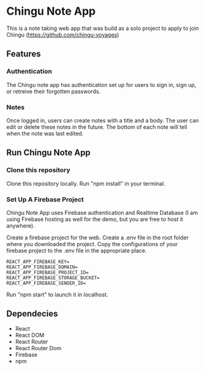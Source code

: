 # Chingu Note App

This is a note taking web app that was build as a solo project to apply to join Chingu (https://github.com/chingu-voyages)


## Features

### Authentication
The Chingu note app has authentication set up for users to sign in, sign up, or retreive their forgotten passwords.

### Notes
Once logged in, users can create notes with a title and a body. The user can edit or delete these notes in the future. The bottom of each note will tell when the note was last edited.


## Run Chingu Note App

### Clone this repository

Clone this repository locally.
Run "npm install" in your terminal.

### Set Up A Firebase Project
Chingu Note App uses Firebase authentication and Realtime Database (I am using Firebase hosting as well for the demo, but you are free to host it anywhere).

Create a firebase project for the web.
Create a .env file in the root folder where you downloaded the project.
Copy the configurations of your firebase project to the .env file in the appropriate place.

```
REACT_APP_FIREBASE_KEY=
REACT_APP_FIREBASE_DOMAIN=
REACT_APP_FIREBASE_PROJECT_ID=
REACT_APP_FIREBASE_STORAGE_BUCKET=
REACT_APP_FIREBASE_SENDER_ID=
```

Run "npm start" to launch it in localhost.


## Dependecies

- React
- React DOM
- React Router
- React Router Dom
- Firebase
- npm
